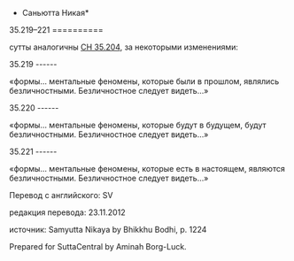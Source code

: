 * Саньютта Никая*

35\.219–221
\=\=\=\=\=\=\=\=\=\=

сутты аналогичны [СН 35\.204](/sn35\.204/ru/sv), за некоторыми изменениями:

35\.219
\-\-\-\-\-\-

«формы… ментальные феномены, которые были в прошлом, являлись безличностными\. Безличностное следует видеть…»

35\.220
\-\-\-\-\-\-

«формы… ментальные феномены, которые будут в будущем, будут безличностными\. Безличностное следует видеть…»

35\.221
\-\-\-\-\-\-

«формы… ментальные феномены, которые есть в настоящем, являются безличностными\. Безличностное следует видеть…»

Перевод с английского: SV

редакция перевода: 23\.11\.2012

источник: Samyutta Nikaya by Bhikkhu Bodhi, p\. 1224

Prepared for SuttaCentral by Aminah Borg\-Luck\.